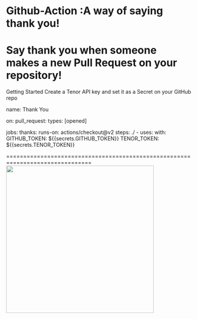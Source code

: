 Github-Action :A way of saying thank you!
===============================================================================
Say thank you when someone makes a new Pull Request on your repository!
===============================================================================
Getting Started
Create a Tenor API key and set it as a Secret on your GitHub repo

name: Thank You

on:
  pull_request:
    types: [opened]

jobs:
  thanks:
    runs-on: actions/checkout@v2
    steps: ./
      - uses:
        with:
          GITHUB_TOKEN: ${{secrets.GITHUB_TOKEN}}
          TENOR_TOKEN: ${{secrets.TENOR_TOKEN}}
          
          
===============================================================================          
<img src="https://media.giphy.com/media/397AvGzgLXkPSrbebe/giphy.gif" width="400" height="400" />

